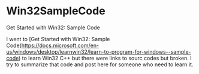 # Win32SampleCode
Get Started with Win32: Sample Code

I went to [Get Started with Win32: Sample Code(https://docs.microsoft.com/en-us/windows/desktop/learnwin32/learn-to-program-for-windows--sample-code) to learn Win32 C++ but there were links to sourc codes but broken. I try to summarize that code and post here for someone who need to learn it.
